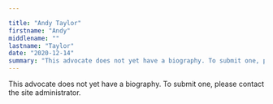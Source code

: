 ```yaml
---

title: "Andy Taylor"
firstname: "Andy"
middlename: ""
lastname: "Taylor"
date: "2020-12-14"
summary: "This advocate does not yet have a biography. To submit one, please contact the site administrator."
---
```

This advocate does not yet have a biography. To submit one, please contact the site administrator.

